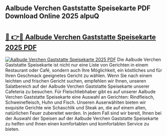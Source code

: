 ## Aalbude Verchen Gaststatte Speisekarte PDF Download Online 2025 aIpuQ

# <h2><a href="http://gc8806.nevu.top/?p=Aalbude+Verchen+Gaststatte+Speisekarte">🔗 👉🔴 Aalbude Verchen Gaststatte Speisekarte 2025 PDF</a></h2>

[![Aalbude Verchen Gaststatte Speisekarte 2025 PDF](https://i.imgur.com/dBaPXMq.png)](http://gc8806.nevu.top/?p=Aalbude+Verchen+Gaststatte+Speisekarte)
Die Aalbude Verchen Gaststatte Speisekarte ist nicht nur eine Liste von Gerichten in einem Restaurant oder Café, sondern auch Ihre Möglichkeit, ein köstliches und für Ihren Geschmack geeignetes Gericht zu wählen. Wenn Sie nach einem leichten und frischen Gericht suchen, empfehlen wir Ihnen, unseren Salatbereich auf der Aalbude Verchen Gaststatte Speisekarte unserer Cafeteria zu besuchen. Für Fleischliebhaber gibt es auf unserer Aalbude Verchen Gaststatte Speisekarte eine Auswahl an Gerichten: Rindfleisch, Schweinefleisch, Huhn und Fisch. Unseren Auserwählten bieten wir exquisite Gerichte wie Schaschlik und Steak an, die auf einem alten, natürlichen Feuer zubereitet werden. In jedem Fall sind wir bereit, Ihnen bei der Auswahl der Speisen auf der Aalbude Verchen Gaststatte Speisekarte zu helfen und Ihnen einen komfortablen und komfortablen Service zu bieten.
